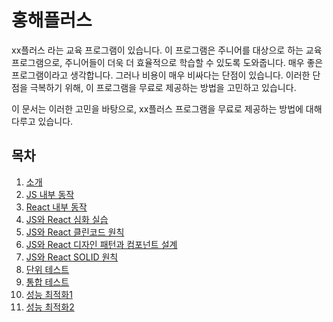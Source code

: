 # 홍해플러스

xx플러스 라는 교육 프로그램이 있습니다. 이 프로그램은 주니어를 대상으로 하는 교육 프로그램으로, 주니어들이 더욱 더 효율적으로 학습할 수 있도록 도와줍니다.
매우 좋은 프로그램이라고 생각합니다. 그러나 비용이 매우 비싸다는 단점이 있습니다. 이러한 단점을 극복하기 위해, 이 프로그램을 무료로 제공하는 방법을 고민하고 있습니다.

이 문서는 이러한 고민을 바탕으로, xx플러스 프로그램을 무료로 제공하는 방법에 대해 다루고 있습니다.

## 목차

1. [소개](./0_intro.md)
2. [JS 내부 동작](./1_js-react-deep-dive.md)
3. [React 내부 동작](./2_react-advanced.md)
4. [JS와 React 심화 실습](./3_react-practice.md)
5. [JS와 React 클린코드 원칙](./4_js-clean-code.md)
6. [JS와 React 디자인 패턴과 컴포넌트 설계](./5_react-design-pattern.md)
7. [JS와 React SOLID 원칙](./6_react-solid.md)
8. [단위 테스트](./7_unit-test.md)
9. [통합 테스트](./8_integration-test.md)
10. [성능 최적화1](./9_performance-optimization.md)
11. [성능 최적화2](./10_performance-optimization2.md)
